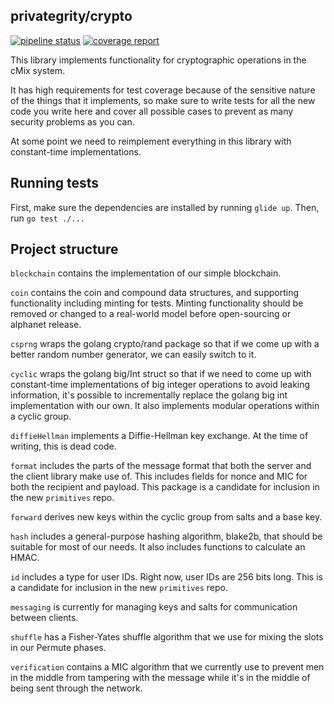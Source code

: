 privategrity/crypto
-------------------

[![pipeline status](https://gitlab.com/privategrity/crypto/badges/master/pipeline.svg)](https://gitlab.com/privategrity/crypto/commits/master)
[![coverage report](https://gitlab.com/privategrity/crypto/badges/master/coverage.svg)](https://gitlab.com/privategrity/crypto/commits/master)


This library implements functionality for cryptographic operations in
the cMix system.

It has high requirements for test coverage because of the sensitive nature of
the things that it implements, so make sure to write tests for all the new 
code you write here and cover all possible cases to prevent as many security
problems as you can.

At some point we need to reimplement everything in this library with 
constant-time implementations.

## Running tests

First, make sure the dependencies are installed by running `glide up`. Then,
run `go test ./...`

## Project structure

`blockchain` contains the implementation of our simple blockchain.

`coin` contains the coin and compound data structures, and supporting 
functionality including minting for tests. Minting functionality should be 
removed or changed to a real-world model before open-sourcing or alphanet 
release.

`csprng` wraps the golang crypto/rand package so that if we come up with a 
better random number generator, we can easily switch to it.

`cyclic` wraps the golang big/Int struct so that if we need to come up with 
constant-time implementations of big integer operations to avoid leaking 
information, it's possible to incrementally replace the golang big int 
implementation with our own. It also implements modular operations within a 
cyclic group.

`diffieHellman` implements a Diffie-Hellman key exchange. At the time of 
writing, this is dead code.

`format` includes the parts of the message format that both the server and 
the client library make use of. This includes fields for nonce and MIC for 
both the recipient and payload. This package is a candidate for inclusion in 
the new `primitives` repo.

`forward` derives new keys within the cyclic group from salts and a base key.

`hash` includes a general-purpose hashing algorithm, blake2b, that should be 
suitable for most of our needs. It also includes functions to calculate an HMAC.

`id` includes a type for user IDs. Right now, user IDs are 256 bits long. 
This is a candidate for inclusion in the new `primitives` repo.

`messaging` is currently for managing keys and salts for communication between
clients.

`shuffle` has a Fisher-Yates shuffle algorithm that we use for mixing 
the slots in our Permute phases.

`verification` contains a MIC algorithm that we currently use to prevent 
men in the middle from tampering with the message while it's in the middle of 
being sent through the network.
